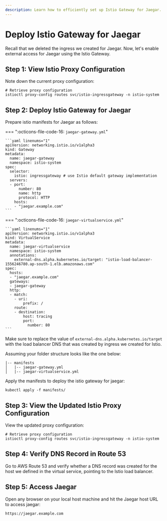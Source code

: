 ```yaml
---
description: Learn how to efficiently set up Istio Gateway for Jaegar. Elevate your system observability and performance management effortlessly.
---
```


# Deploy Istio Gateway for Jaegar

Recall that we deleted the ingress we created for Jaegar. Now, let's enable external access for Jaegar using the Istio Gateway.


## Step 1: View Istio Proxy Configuration

Note down the current proxy configuration:

```
# Retrieve proxy configuration
istioctl proxy-config routes svc/istio-ingressgateway -n istio-system
```


## Step 2: Deploy Istio Gateway for Jaegar

Prepare istio manifests for Jaegar as follows:

=== ":octicons-file-code-16: `jaegar-gateway.yml`"

    ```yaml linenums="1"
    apiVersion: networking.istio.io/v1alpha3
    kind: Gateway
    metadata:
      name: jaegar-gateway
      namespace: istio-system
    spec: 
      selector:
        istio: ingressgateway # use Istio default gateway implementation
      servers:
      - port:
          number: 80
          name: http
          protocol: HTTP
        hosts:
        - "jaegar.example.com"
    ```

=== ":octicons-file-code-16: `jaegar-virtualservice.yml`"

    ```yaml linenums="1"
    apiVersion: networking.istio.io/v1alpha3
    kind: VirtualService
    metadata:
      name: jaegar-virtualservice
      namespace: istio-system
      annotations:
        external-dns.alpha.kubernetes.io/target: "istio-load-balancer-1556246780.ap-south-1.elb.amazonaws.com"
    spec: 
      hosts:
      - "jaegar.example.com"
      gateways:
      - jaegar-gateway
      http:
      - match: 
        - uri:   
            prefix: /
        route:
        - destination:
            host: tracing
            port:
              number: 80
    ```

Make sure to replace the value of `external-dns.alpha.kubernetes.io/target` with the load balancer DNS that was created by ingress we created for Istio.

Assuming your folder structure looks like the one below:

```
|-- manifests
│   |-- jaegar-gateway.yml
│   |-- jaegar-virtualservice.yml
```

Apply the manifests to deploy the istio gateway for jaegar:

```
kubectl apply -f manifests/
```


## Step 3: View the Updated Istio Proxy Configuration

View the updated proxy configuration:

```
# Retrieve proxy configuration
istioctl proxy-config routes svc/istio-ingressgateway -n istio-system
```


## Step 4: Verify DNS Record in Route 53

Go to AWS Route 53 and verify whether a DNS record was created for the host we defined in the virtual service, pointing to the Istio load balancer.



## Step 5: Access Jaegar

Open any browser on your local host machine and hit the Jaegar host URL to access jaegar:

```
https://jaegar.example.com
```